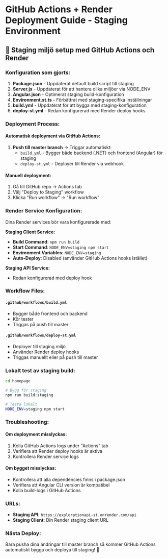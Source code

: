 # GitHub Actions + Render Deployment Guide - Staging Environment

## 🚀 Staging miljö setup med GitHub Actions och Render

### Konfiguration som gjorts:

1. **Package.json** - Uppdaterat default build script till staging
2. **Server.js** - Uppdaterat för att hantera olika miljöer via NODE_ENV
3. **Angular.json** - Optimerat staging build-konfiguration  
4. **Environment.st.ts** - Förbättrat med staging-specifika inställningar
5. **build.yml** - Uppdaterat för att bygga med staging-konfiguration
6. **deploy-st.yml** - Redan konfigurerad med Render deploy hooks

### Deployment Process:

#### Automatisk deployment via GitHub Actions:
1. **Push till master branch** → Triggar automatiskt:
   - `build.yml` - Bygger både backend (.NET) och frontend (Angular) för staging
   - `deploy-st.yml` - Deployer till Render via webhook

#### Manuell deployment:
1. Gå till GitHub repo → Actions tab
2. Välj "Deploy to Staging" workflow
3. Klicka "Run workflow" → "Run workflow"

### Render Service Konfiguration:

Dina Render services bör vara konfigurerade med:

**Staging Client Service:**
- **Build Command**: `npm run build`
- **Start Command**: `NODE_ENV=staging npm start`
- **Environment Variables**: `NODE_ENV=staging`
- **Auto-Deploy**: Disabled (använder GitHub Actions hooks istället)

**Staging API Service:**
- Redan konfigurerad med deploy hook

### Workflow Files:

#### `.github/workflows/build.yml`
- Bygger både frontend och backend
- Kör tester
- Triggas på push till master

#### `.github/workflows/deploy-st.yml`
- Deployer till staging miljö
- Använder Render deploy hooks
- Triggas manuellt eller på push till master

### Lokalt test av staging build:

```bash
cd homepage

# Bygg för staging
npm run build:staging

# Testa lokalt
NODE_ENV=staging npm start
```

### Troubleshooting:

#### Om deployment misslyckas:
1. Kolla GitHub Actions logs under "Actions" tab
2. Verifiera att Render deploy hooks är aktiva
3. Kontrollera Render service logs

#### Om bygget misslyckas:
- Kontrollera att alla dependencies finns i package.json
- Verifiera att Angular CLI version är kompatibel
- Kolla build-logs i GitHub Actions

### URLs:
- **Staging API**: `https://explorationapi-st.onrender.com/api`
- **Staging Client**: Din Render staging client URL

### Nästa Deploy:
Bara pusha dina ändringar till master branch så kommer GitHub Actions automatiskt bygga och deploya till staging! 🚀
